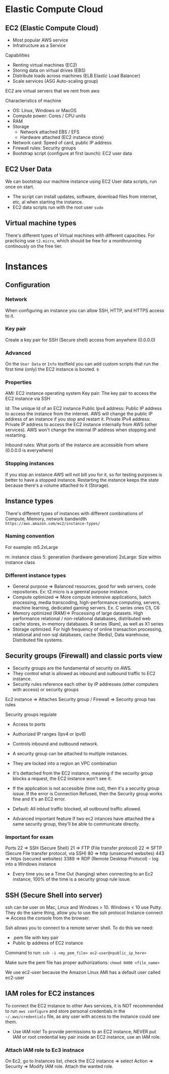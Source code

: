 # Elastic Compute Cloud

## EC2 (Elastic Compute Cloud)
- Most popular AWS service
- Infratructure as a Service

Capabilities
- Renting virtual machines (EC2)
- Storing data on virtual drives (EBS)
- Distribute loads across machines (ELB Elastic Load Balancer)
- Scale services (ASG Auto-scaling group)

EC2 are virtual servers that we rent from aws

Characteristics of machine
- OS: Linux, Windows or MacOS
- Compute power: Cores / CPU units
- RAM
- Storage
    - Network attached EBS / EFS
    - Hardware attached (EC2 instance store)
- Network card: Speed of card, public IP address
- Firewall rules: Security groups
- Bootstrap script (configure at first launch): EC2 user data

## EC2 User Data
We can bootstrap our machine instance using EC2 User data scripts, run once on start.

- The script can install updates, software, download files from internet, etc, al when starting the instance.
- EC2 data scripts run with the root user `sudo`

## Virtual machine types
There's different types of Virtual machines with different capacities. For practicing use `t2.micro`, which should be free for a monthrunning continously on the free tier.


# Instances

## Configuration

### Network
When configuring an instance you can allow SSH, HTTP, and HTTPS access to it.

### Key pair
Create a key pair for SSH (Secure shell) access from anywhere (0.0.0.0)

### Advanced
On the `User Data` or `Info` textfield you can add custom scripts that run the first time (only) the EC2 instance is booted.    s

### Properties
AMI: EC2 instance operating system
Key pair: The key pair to access the EC2 instance via SSH

Id: The unique Id of an EC2 instance
Public Ipv4 address: Public IP address to access the instance from the internet. AWS will change the public IP address of an instance if you stop and restart it.
Private IPv4 address: Private IP address to access the EC2 instance internally from AWS (other services). AWS won't change the internal IP address when stopping and restarting.

Inbound rules: What ports of the instance are accessible from where (0.0.0.0 is everywhere)


### Stopping instances
If you stop an instance AWS will not bill you for it, so for testing purposes is better to have a stopped instance. Restarting the instance keeps the state because there's a volume attached to it (Storage).

## Instance types
There's different types of instances with different combinations of Compute, Memory, network bandwidth `https://aws.amazon.com/ec2/instance-types/`

### Naming convention
For example: m5.2xLarge

m: instance class
5: generation (hardware generation)
2xLarge: Size within instance class

### Different instance types

- General purpose => Balanced resources, good for web servers, code repositories. Ex: t2.micro is a geenral purpose instance.
- Compute optimized => More compute intensive applications, batch processing, media transcoding, high-performance computing, servers, machine learning, dedicated gaming servers. Ex. C series ones C5, C6
- Memory optimized (RAM)=> Processing of large datasets. High performance relational / non-relational databases, distributed web cache stores, in-memory databases.  R series (Ram), as well as X1 series
- Storage optimized. For high frequency of online transaction processing, relational and non-sql databases, cache (Redis), Data warehouse, Distributed file systems.

## Security groups (Firewall) and classic ports view

- Security groups are the fundamental of security on AWS.
- They control what is allowed as inbound and outbound traffic to EC2 instance.
- Security rules reference each other by IP addresses (other computers with access) or security groups

Ec2 instance => Attaches Security group / Firewall => Security group has rules

Security groups regulate 
- Access to ports
- Authorized IP ranges (Ipv4 or Ipv6)
- Controls inbound and outbound network.

- A security group can be attached to multiple instances.
- They are locked into a region an VPC combination
- It's dettached from the EC2 instance, meaning if the security group blocks a request, the EC2 instance won't see it.
- If the application is not accessible (time out), then it's a security group issue. If the error is Connection Refused, then the Security group works fine and it's an EC2 error.
- Default: All inblud traffic blocked, all outbound traffic allowed.

* Advanced important feature
If two ec2 intances have attached the a same security group, they'll be able to communicate directly.

### Important for exam
Ports
22 => SSH (Secure Shell)
21 => FTP (File transfer protocol)
22 => SFTP (Secure File transfer protocol, via SSH)
80 => http (unsecured websites)
443 => https (secured websites)
3389 => RDP (Remote Desktop Protocol) - log into a Windows instance

* Every time you se a Time Out (hanging) when connecting to an Ec2 instance, 100% of the time is a security group rule issue.

## SSH (Secure Shell into server)
ssh can be user on Mac, Linux and Windows > 10. Windows < 10 use Putty. They do the same thing, allow you to use the ssh protocol
Instance connect => Access the console from the browser.

Ssh allows you to connect to a remote server shell. To do this we need:
- .pem file with key pair
- Public Ip address of EC2 instance

Command to run:
 `ssh -i <my_pem_file> ec2-user@<public_ip_here>`

 Make sure the pem file has proper authorizations: `chmod 0400 <file_name>`

 We use ec2-user because the Amazon Linux AMI has a default user called ec2-user

 ## IAM roles for EC2 instances

To connect the EC2 instance to other Aws services, it is NOT recommended to run `aws configure` and store personal credentials in the `~/.aws/credentials` file, as any user with access to the instance could see them.

* Use IAM role!
To provide permissions to an EC2 instance, NEVER put IAM or root credential key pair inside an EC2 instance, use an IAM role.

### Attach IAM role to Ec3 instnace
On Ec2, go to Instances list, check the EC2 instance => select Action => Security => Modify IAM role.
Attach the wanted role.
